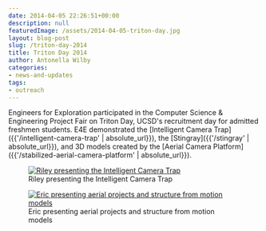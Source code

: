 ```yaml
---
date: 2014-04-05 22:26:51+00:00
description: null
featuredImage: /assets/2014-04-05-triton-day.jpg
layout: blog-post
slug: /triton-day-2014
title: Triton Day 2014
author: Antonella Wilby
categories:
- news-and-updates
tags:
- outreach
---
```

Engineers for Exploration participated in the Computer Science & Engineering Project Fair on Triton Day, UCSD's recruitment day for admitted freshmen students. E4E demonstrated the [Intelligent Camera Trap]({{'/intelligent-camera-trap' | absolute_url}}), the [Stingray]({{'/stingray' | absolute_url}}), and 3D models created by the [Aerial Camera Platform]({{'/stabilized-aerial-camera-platform' | absolute_url}}).

<figure>
<a href="{{'/assets/2014-04-05-riley.jpg' | absolute_url}}"><img src="{{'/assets/2014-04-05-riley.jpg' | resize: '1024x768'}}" alt="Riley presenting the Intelligent Camera Trap"></a>
<figcaption>Riley presenting the Intelligent Camera Trap</figcaption>
</figure>


<figure>
<a href="{{'/assets/2014-04-05-eric.jpg' | absolute_url}}"><img src="{{'/assets/2014-04-05-eric.jpg' | resize: '1024x768'}}" alt="Eric presenting aerial projects and structure from motion models"></a>
<figcaption>Eric presenting aerial projects and structure from motion models</figcaption>
</figure>